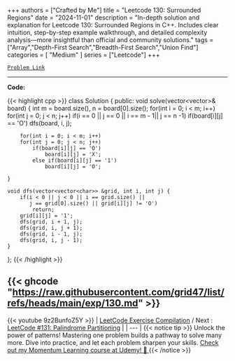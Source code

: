 
+++
authors = ["Crafted by Me"]
title = "Leetcode 130: Surrounded Regions"
date = "2024-11-01"
description = "In-depth solution and explanation for Leetcode 130: Surrounded Regions in C++. Includes clear intuition, step-by-step example walkthrough, and detailed complexity analysis—more insightful than official and community solutions."
tags = ["Array","Depth-First Search","Breadth-First Search","Union Find"]
categories = [
    "Medium"
]
series = ["Leetcode"]
+++



[`Problem Link`](https://leetcode.com/problems/surrounded-regions/description/)

---

**Code:**

{{< highlight cpp >}}
class Solution {
public:
    void solve(vector<vector<char>>& board) {
        int m = board.size(), n = board[0].size();
        for(int i = 0; i < m; i++)
        for(int j = 0; j < n; j++)
            if(i == 0 || j == 0 || i == m - 1|| j == n -1)
                if(board[i][j] == 'O')
                    dfs(board, i, j);
        
        for(int i = 0; i < m; i++)
        for(int j = 0; j < n; j++)
            if(board[i][j] == 'O')
                board[i][j] = 'X';
            else if(board[i][j] == '1')
                board[i][j] = 'O';
        
    }
    
    void dfs(vector<vector<char>> &grid, int i, int j) {
        if(i < 0 || j < 0 || i == grid.size() || 
           j == grid[0].size() || grid[i][j] != 'O')
            return;
        grid[i][j] = '1';
        dfs(grid, i + 1, j);
        dfs(grid, i, j + 1);
        dfs(grid, i - 1, j);
        dfs(grid, i, j - 1);
    }
};
{{< /highlight >}}

{{< ghcode "https://raw.githubusercontent.com/grid47/list/refs/heads/main/exp/130.md" >}}
---
{{< youtube 9z2BunfoZ5Y >}}
| [LeetCode Exercise Compilation](https://grid47.xyz/leetcode/) / Next : [LeetCode #131: Palindrome Partitioning](https://grid47.xyz/posts/leetcode_131) |
| --- |
{{< notice tip >}}
Unlock the power of patterns! Mastering one problem builds a pathway to solve many more. Dive into practice, and let each problem sharpen your skills. [Check out my Momentum Learning course at Udemy! 🚀 ](https://www.udemy.com/course/algorithms-and-data-structures-in-cpp/)
{{< /notice >}}


